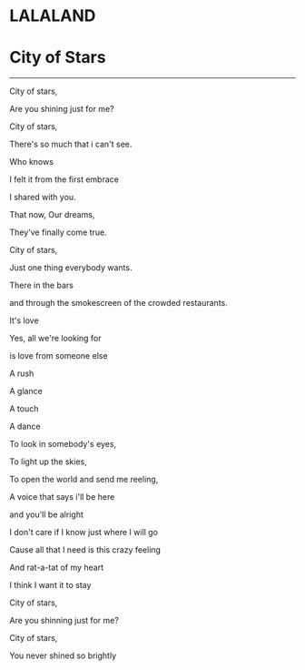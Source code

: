 # LALALAND
# City of Stars
---

City of stars,

Are you shining just for me?

City of stars,

There's so much that i can't see.

Who knows

I felt it from the first embrace

I shared with you.

That now, Our dreams,

They've finally come true.



City of stars,

Just one thing everybody wants.

There in the bars

and through the smokescreen of the crowded restaurants.



It's love

Yes, all we're looking for

is love from someone else

A rush

A glance

A touch

A dance



To look in somebody's eyes,

To light up the skies,

To open the world and send me reeling,

A voice that says i'll be here 

and you'll be alright

I don't care if I know just where I will go

Cause all that I need is this crazy feeling

And rat-a-tat of my heart

I think I want it to stay




City of stars,

Are you shinning just for me?

City of stars,

You never shined so brightly
